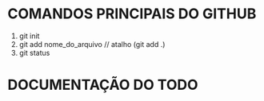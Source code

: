 # COMANDOS PRINCIPAIS DO GITHUB
1. git init
2. git add nome_do_arquivo // atalho (git add .)
3. git status
# DOCUMENTAÇÃO DO TODO
